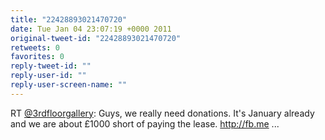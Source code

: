 ```yaml
---
title: "22428893021470720"
date: Tue Jan 04 23:07:19 +0000 2011
original-tweet-id: "22428893021470720"
retweets: 0
favorites: 0
reply-tweet-id: ""
reply-user-id: ""
reply-user-screen-name: ""
---
```

RT <a href="https://twitter.com/3rdfloorgallery">@3rdfloorgallery</a>: Guys, we really need donations. It's January already and we are about £1000 short of paying the lease. http://fb.me ...
